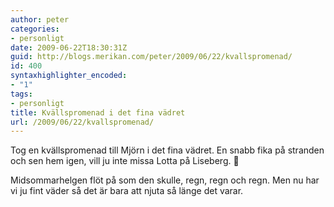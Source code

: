 ```yaml
---
author: peter
categories:
- personligt
date: 2009-06-22T18:30:31Z
guid: http://blogs.merikan.com/peter/2009/06/22/kvallspromenad/
id: 400
syntaxhighlighter_encoded:
- "1"
tags:
- personligt
title: Kvällspromenad i det fina vädret
url: /2009/06/22/kvallspromenad/
---
```


Tog en kvällspromenad till Mjörn i det fina vädret. En snabb fika på stranden och sen hem igen, vill ju inte missa Lotta på Liseberg. 🙂

Midsommarhelgen flöt på som den skulle, regn, regn och regn. Men nu har vi ju fint väder så det är bara att njuta så länge det varar.